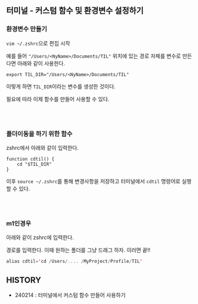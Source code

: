 ## 터미널 - 커스텀 함수 및 환경변수 설정하기

### 환경변수 만들기
`vim ~/.zshrc`으로 편집 시작

예를 들어 `"/Users/<NyName>/Documents/TIL"` 위치에 있는 경로 자체를 변수로 만든다면 아래와 같이 사용한다.  

```
export TIL_DIR="/Users/<NyName>/Documents/TIL"
```

이렇게 하면 `TIL_DIR`이라는 변수를 생성한 것이다.  


필요에 따라 이제 함수를 만들어 사용할 수 있다.

<br><br>

### 폴더이동을 하기 위한 함수


zshrc에서 아래와 같이 입력한다. 


```
function cdtil() {
    cd "$TIL_DIR"
}

```

이후 `source ~/.zshrc`를 통해  변경사항을 저장하고 터미널에서 `cdtil` 명령어로 실행할 수 있다.  

<br><br>

### m1인경우

아래와 같이 zshrc에 입력한다.

경로를 입력한다. 
이때 원하는 폴더를 그냥 드래그 하자. 이러면 끝!!

```swift
alias cdtil='cd /Users/.... /MyProject/Profile/TIL'
```

 
 
## HISTORY

- 240214 : 터미널에서 커스텀 함수 만들어 사용하기

